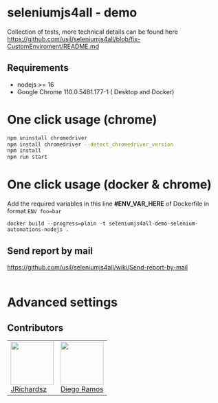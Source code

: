 # **seleniumjs4all - demo**

Collection of tests, more technical details can be found here https://github.com/usil/seleniumjs4all/blob/fix-CustomEnviroment/README.md

## Requirements

- nodejs >= 16
- Google Chrome 110.0.5481.177-1 ( Desktop and Docker)


# One click usage (chrome)

```bash
npm uninstall chromedriver
npm install chromedriver --detect_chromedriver_version
npm install
npm run start
```

# One click usage (docker & chrome)

Add the required variables in this line **#ENV_VAR_HERE** of Dockerfile in format `ENV foo=bar` 

```
docker build --progress=plain -t seleniumjs4all-demo-selenium-automations-nodejs .
```

## Send report by mail

https://github.com/usil/seleniumjs4all/wiki/Send-report-by-mail
<br>
<br>

# Advanced settings




## Contributors

<table>
  <tbody>
    <td>
      <img src="https://avatars0.githubusercontent.com/u/3322836?s=460&v=4" width="100px;"/>
      <br />
      <label><a href="http://jrichardsz.github.io/">JRichardsz</a></label>
      <br />
    </td>  
    <td>
      <img src="https://avatars.githubusercontent.com/u/66818290?s=400&u=d2f95a7497efd7fa830cf96fc2dc01120f27f3c5&v=4" width="100px;"/>
      <br />
      <label><a href="https://github.com/iSkyNavy">Diego Ramos</a></label>
      <br />
    </td>
  </tbody>
</table>